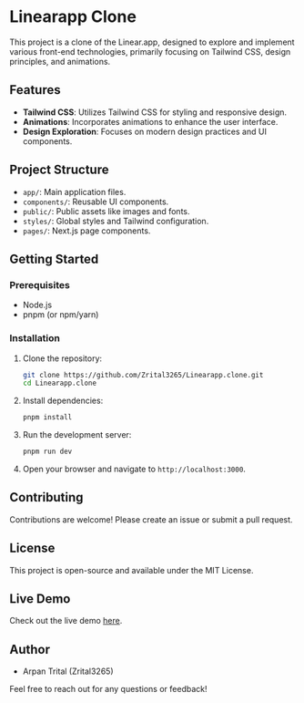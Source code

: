 # Linearapp Clone

This project is a clone of the Linear.app, designed to explore and implement various front-end technologies, primarily focusing on Tailwind CSS, design principles, and animations.

## Features

- **Tailwind CSS**: Utilizes Tailwind CSS for styling and responsive design.
- **Animations**: Incorporates animations to enhance the user interface.
- **Design Exploration**: Focuses on modern design practices and UI components.

## Project Structure

- `app/`: Main application files.
- `components/`: Reusable UI components.
- `public/`: Public assets like images and fonts.
- `styles/`: Global styles and Tailwind configuration.
- `pages/`: Next.js page components.

## Getting Started

### Prerequisites

- Node.js
- pnpm (or npm/yarn)

### Installation

1. Clone the repository:
    ```sh
    git clone https://github.com/Zrital3265/Linearapp.clone.git
    cd Linearapp.clone
    ```

2. Install dependencies:
    ```sh
    pnpm install
    ```

3. Run the development server:
    ```sh
    pnpm run dev
    ```

4. Open your browser and navigate to `http://localhost:3000`.

## Contributing

Contributions are welcome! Please create an issue or submit a pull request.

## License

This project is open-source and available under the MIT License.

## Live Demo

Check out the live demo [here](https://linearapp-clone-ruby.vercel.app).

## Author

- Arpan Trital (Zrital3265)

Feel free to reach out for any questions or feedback!
